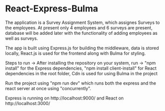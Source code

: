# React-Express-Bulma
The application is a Survey Assignment System, which assignes Surveys to the employees.
At present only 4 employees and 6 surveys are present, database will be added later with the functionality of adding employees as well as surveys.

The app is built using Express.js for building the middleware, data is stored locally, React.js is used for the frontend along with Bulma for styling.

Steps to run ->
After installing the repository on your system, run ->
"npm install" for the Express dependencies,
"npm install client-install" for React dependencies in the root folder,
Cdn is used for using Bulma in the project

Run the project using "npm run dev" which runs both the express and the react server at once using "concurrently".

Express is running on http://localhost:9000/ and React on http://localhost:3000/
